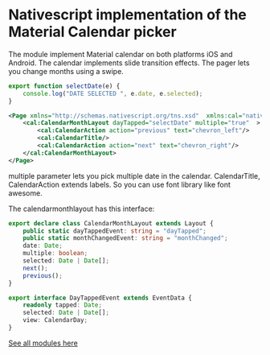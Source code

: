 # Nativescript implementation of the Material Calendar picker

The module implement Material calendar on both platforms iOS and Android.
The calendar implements slide transition effects.
The pager lets you change months using a swipe.

```typescript 
export function selectDate(e) {
    console.log("DATE SELECTED ", e.date, e.selected);
}  
```

```xml 
<Page xmlns="http://schemas.nativescript.org/tns.xsd"  xmlns:cal="nativescript-nbmaterial-calendar">
    <cal:CalendarMonthLayout dayTapped="selectDate" multiple="true"  >
        <cal:CalendarAction action="previous" text="chevron_left"/>
        <cal:CalendarTitle/>
        <cal:CalendarAction action="next" text="chevron_right"/>
    </cal:CalendarMonthLayout>
</Page>
```
multiple parameter lets you pick multiple date in the calendar.
CalendarTitle, CalendarAction extends labels. So you can use font library like font awesome.

The calendarmonthlayout has this interface:

```typescript
export declare class CalendarMonthLayout extends Layout {
    public static dayTappedEvent: string = "dayTapped";
    public static monthChangedEvent: string = "monthChanged";
    date: Date;
    multiple: boolean;
    selected: Date | Date[];
    next();
    previous();
}

export interface DayTappedEvent extends EventData {
    readonly tapped: Date;
    selected: Date | Date[];
    view: CalendarDay;
}
```

[See all modules here](https://github.com/nabil-mansouri/nativescript-nbmaterial)